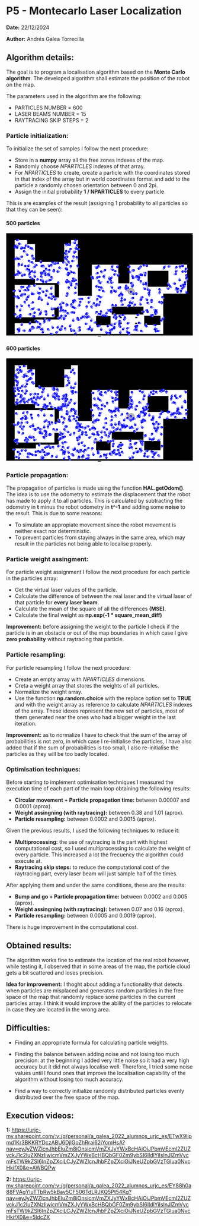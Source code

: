 # P5 - Montecarlo Laser Localization
**Date:** 22/12/2024

**Author:** Andrés Galea Torrecilla

## Algorithm details:
The goal is to program a localisation algorithm based on the **Monte Carlo algorithm**. The developed algorithm shall estimate the position of the robot on the map.

The parameters used in the algorithm are the following:
- PARTICLES NUMBER = 600
- LASER BEAMS NUMBER = 15
- RAYTRACING SKIP STEPS = 2

### Particle initialization:
To initialize the set of samples I follow the next procedure:
- Store in a **numpy** array all the free zones indexes of the map.
- Randomly choose *NPARTICLES* indexes of that array.
- For *NPARTICLES* to create, create a particle with the coordinates stored in that index of the array but in world coordinates format and add to the particle a randomly chosen orientation between 0 and 2pi.
- Assign the initial probability **1 / NPARTICLES** to every particle

This is are examples of the result (assigning 1 probability to all particles so that they can be seen):
#### 500 particles
![500 particles initialization result](500particles.png)
#### 600 particles
![600 particles initialization result](600particles.png)

### Particle propagation:
The propagation of particles is made using the function **HAL.getOdom()**. The idea is to use the odometry to estimate the displacement that the robot has made to apply it to all particles.
This is calculated by subtracting the odometry in **t** minus the robot odometry in **t^-1** and adding some **noise** to the result. This is due to some reasons:
- To simulate an appropiate movement since the robot movement is neither exact nor deterministic.
- To prevent particles from staying always in the same area, which may result in the particles not being able to localise properly.

### Particle weight assingment:
For particle weight assignment I follow the next procedure for each particle in the particles array:
- Get the virtual laser values of the particle.
- Calculate the difference of between the real laser and the virtual laser of that particle for **every laser beam**.
- Calculate the mean of the square of all the differences **(MSE)**.
- Calculate the final weight as **np.exp(-1 * square_mean_diff)**

**Improvement:** before assigning the weight to the particle I check if the particle is in an obstacle or out of the map boundaries in which case I give **zero probability** without raytracing that particle.

### Particle resampling:
For particle resampling I follow the next procedure:
- Create an empty array with *NPARTICLES* dimensions.
- Creta a weight array that stores the weights of all particles.
- Normalize the weight array.
- Use the function **np.random.choice** with the replace option set to **TRUE** and with the weight array as reference to calculate *NPARTICLES* indexes of the array. These idexes represent the new set of particles, most of them generated near the ones who had a bigger weight in the last iteration.

**Improvement:** as to normalize I have to check that the sum of the array of probabilities is not zero, in which case I re-initialise the particles, I have also added that if the sum of probabilities is too small, I also re-initialise the particles as they will be too badly located.

### Optimisation techniques:
Before starting to implement optimisation techniques I measured the execution time of each part of the main loop obtaining the following results:
- **Circular movement + Particle propagation time:** between 0.00007 and 0.0001 (aprox).
- **Weight assingning (with raytracing):** between 0.38 and 1.01 (aprox).
- **Particle resampling:** between 0.0002 and 0.0015 (aprox).

Given the previous results, I used the following techniques to reduce it:
- **Multiprocessing:** the use of raytracing is the part with highest computational cost, so I used multiprocessing to calculate the weight of every particle. This increased a lot the frecuency the algorithm could execute at.
- **Raytracing skip steps:** to reduce the computational cost of the raytracing part, every laser beam will just sample half of the times.

After applying them and under the same conditions, these are the results:
- **Bump and go + Particle propagation time:** between 0.0002 and 0.005 (aprox).
- **Weight assingning (with raytracing):** between 0.07 and 0.16 (aprox).
- **Particle resampling:** between 0.0005 and 0.0019 (aprox).

There is huge improvement in the computational cost.

## Obtained results:
The algorithm works fine to estimate the location of the real robot however, while testing it, I observed that in some areas of the map, the particle cloud gets a bit scattered and loses precision.

**Idea for improvement:** I thoght about adding a functionality that detects when particles are misplaced and generates random particles in the free space of the map that randomly replace some particles in the current particles array. I think it would improve the ability of the particles to relocate in case they are located in the wrong area.

## Difficulties:

  - Finding an appropriate formula for calculating particle weights.

  - Finding the balance between adding noise and not losing too much precision: at the beginning I added very little noise so it had a very high accuracy but it did not always localise well. Therefore, I tried some noise values until I found ones that improve the localisation capability of the algorithm without losing too much accuracy.

  - Find a way to correctly initialize randomly distributed particles evenly distributed over the free space of the map.

## Execution videos:
**1:** https://urjc-my.sharepoint.com/:v:/g/personal/a_galea_2022_alumnos_urjc_es/ETwX9lipmd1Kr3BKKRYDczABU6DjlGoZhRrai62iYcmHsA?nav=eyJyZWZlcnJhbEluZm8iOnsicmVmZXJyYWxBcHAiOiJPbmVEcml2ZUZvckJ1c2luZXNzIiwicmVmZXJyYWxBcHBQbGF0Zm9ybSI6IldlYiIsInJlZmVycmFsTW9kZSI6InZpZXciLCJyZWZlcnJhbFZpZXciOiJNeUZpbGVzTGlua0NvcHkifX0&e=AWBQPw

**2:** https://urjc-my.sharepoint.com/:v:/g/personal/a_galea_2022_alumnos_urjc_es/EY88h0a88FVAgYluTTbRw5kBav5CF506TdLRJKQ5Pt54Kg?nav=eyJyZWZlcnJhbEluZm8iOnsicmVmZXJyYWxBcHAiOiJPbmVEcml2ZUZvckJ1c2luZXNzIiwicmVmZXJyYWxBcHBQbGF0Zm9ybSI6IldlYiIsInJlZmVycmFsTW9kZSI6InZpZXciLCJyZWZlcnJhbFZpZXciOiJNeUZpbGVzTGlua0NvcHkifX0&e=5IdcZX
